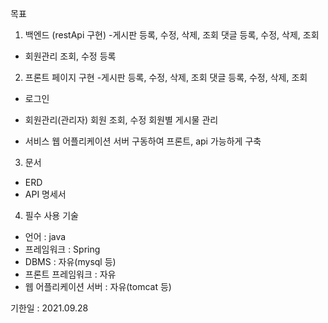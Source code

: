 목표
1. 백엔드 (restApi 구현)
-게시판
  등록, 수정, 삭제, 조회
  댓글 등록, 수정, 삭제, 조회

- 회원관리
  조회, 수정
  등록

2. 프론트 페이지 구현
-게시판
  등록, 수정, 삭제, 조회
  댓글 등록, 수정, 삭제, 조회

- 로그인
- 회원관리(관리자)
  회원 조회, 수정
  회원별 게시물 관리

- 서비스
  웹 어플리케이션 서버 구동하여 프론트, api 가능하게 구축

3. 문서
- ERD
- API 명세서

4. 필수 사용 기술
- 언어 : java
- 프레임워크 : Spring
- DBMS : 자유(mysql 등)
- 프론트 프레임워크 : 자유
- 웹 어플리케이션 서버 : 자유(tomcat 등)

기한일 : 2021.09.28